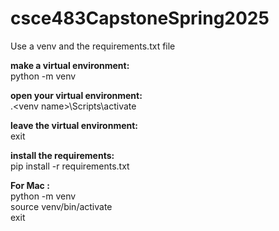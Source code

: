 # csce483CapstoneSpring2025

Use a venv and the requirements.txt file

**make a virtual environment:** \
    python -m venv <venv name>

**open your virtual environment:**\
    .\<venv name>\Scripts\activate

**leave the virtual environment:** \
    exit

**install the requirements:** \
    pip install -r requirements.txt

**For Mac :** \
    python -m venv \
    source venv/bin/activate \
    exit
